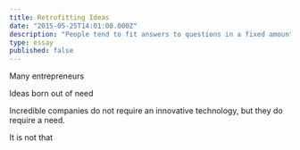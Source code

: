 ```yaml
---
title: Retrofitting Ideas
date: "2015-05-25T14:01:00.000Z"
description: "People tend to fit answers to questions in a fixed amount of time. This has big implications for depth, rapport, and communication"
type: essay
published: false
---
```


Many entrepreneurs 

Ideas born out of need

Incredible companies do not require an innovative technology, but they do require a need.

It is not that 

